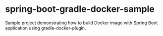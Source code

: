 # spring-boot-gradle-docker-sample
Sample project demonstrating how to build Docker image with Spring Boot application using gradle-docker-plugin.
